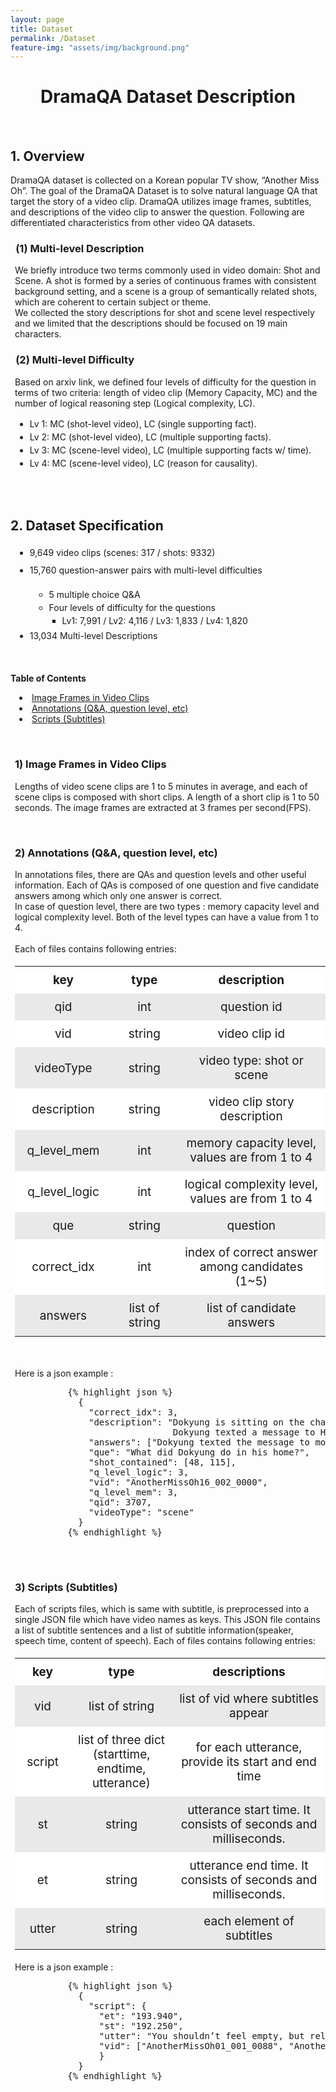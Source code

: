 ```yaml
---
layout: page
title: Dataset
permalink: /Dataset
feature-img: "assets/img/background.png"
---
```


<style>
  h3.content-item-subtitle {
    margin-left: 0.5em;
  }
  p.content-subitem {
    margin-left: 0.5em;
  }
  li.a {
    margin-left: 0.5em;
  }
  .b{
    margin-left: 1em;
  }
  .c{
    margin-left: 2.5em;
  }
  div.content-item{
    margin-left: 0.5em;
  }
  
  table {
    width: 100%
  }
  th, td {
    padding: 10px;
    text-align: center;
  }
  thead tr {
    background-color: #ffffff;
    color: #ffffff;
  }
  tbody tr:nth-child(2n) {
    background-color: #e9e9e9;
  }
  tbody tr:nth-child(2n+1) {
    background-color: #ffffff;
  }
</style>
    
    
<div class="dataset content-container">
  <h1 class = "content-title" style="TEXT-ALIGN: center">
    DramaQA Dataset Description
  </h1> <br />
  
  <div class="content-subcontainer">
    <h2 class = "content-subtitle">
      1. Overview
    </h2>
    <p class = "content-item">
      DramaQA  dataset is collected on a Korean popular TV show, “Another Miss Oh”. The goal of the DramaQA Dataset is to solve natural language QA that target the story of a video clip. DramaQA utilizes image frames, subtitles, and descriptions of the video clip to answer the question. Following are differentiated characteristics from other video QA datasets.
    </p>
    <div class="content-subitem">
      <h3 class = "content-item-subtitle">
        (1) Multi-level Description
      </h3>
      <p class = "content-subitem">
        We briefly introduce two terms commonly used in video domain: Shot and Scene. A shot is formed by a series of continuous frames with consistent background setting, and a scene is a group of semantically related shots, which are coherent to certain subject or theme.
        <br />
	    We collected the story descriptions for shot and scene level respectively and we limited that the descriptions should be focused on 19 main characters.
      </p>
      <h3 class = "content-item-subtitle">
        (2) Multi-level Difficulty
      </h3>
      <p class = "content-subitem">
        Based on arxiv link, we defined four levels of difficulty for the question in terms of two criteria: length of video clip (Memory Capacity, MC) and the number of logical reasoning step (Logical complexity, LC).
      </p>
      <ul class = "content-subitem" style="line-height:1.5em">
        <li class ="a"> Lv 1: MC (shot-level video), LC (single supporting fact). </li>
        <li class ="a"> Lv 2: MC (shot-level video), LC (multiple supporting facts). </li>
        <li class ="a"> Lv 3: MC (scene-level video), LC (multiple supporting facts w/ time). </li>
        <li class ="a"> Lv 4: MC (scene-level video), LC (reason for causality). </li>
      </ul>
  </div> <br /> <br />
  
  <div class="content-subcontainer">
    <h2 class = "content-subtitle">
      2. Dataset Specification
    </h2>
    <ul class = "content-item" style="line-height:2em">
      <li class ="a"> 9,649 video clips (scenes: 317 / shots: 9332) </li>
      <li class ="a"> 15,760 question-answer pairs with multi-level difficulties </li>
        <ul class = "content-subitem" style="line-height:1.5em">
          <li class ="b" type="circle"> 5 multiple choice Q&A </li>
          <li class ="b" type="circle"> Four levels of difficulty for the questions </li>
          <li class ="c" type="square"> Lv1: 7,991  /  Lv2: 4,116  /  Lv3: 1,833  /  Lv4: 1,820 </li>
         </ul>
      <li class ="a"> 13,034 Multi-level Descriptions </li>
    </ul> <br/>
    <p class = "content-item">
    <b>Table of Contents</b>
      <li class ="b"><a id="link" href="#dataset-1 ">Image Frames in Video Clips</a></li>
      <li class ="b"><a id="link" href="#dataset-2 ">Annotations (Q&A, question level, etc)</a></li>
      <li class ="b"><a id="link" href="#dataset-3 ">Scripts (Subtitles)</a></li>
    </p> <br/>
    <div class="content-item" id="dataset-1">
      <h3 class="content-subtitle">
        1) Image Frames in Video Clips
      </h3>
      <p class="description">
        Lengths of video scene clips are 1 to 5 minutes in average, and each of scene clips is composed with short clips.
        A length of a short clip is 1 to 50 seconds. The image frames are extracted at 3 frames per second(FPS).
      </p>
    </div> <br />
    <div class = "content-item"  id="dataset-2">
      <h3 class="content-subtitle">
        2) Annotations (Q&A, question level, etc)
      </h3>
      <p class="description">
        In annotations files, there are QAs and question levels and other useful information. Each of QAs is composed of one question and five candidate answers among which only one answer is correct.<br>
        In case of question level, there are two types : memory capacity level and logical complexity level. Both of the level types can have a value from 1 to 4.<br> <br>
        Each of files contains following entries:
      </p>
        <table style="font-size: 19px">
          <tr>
            <th style="width: 200px">key</th>
            <th style="width: 200px">type</th>
            <th style="width: 600px">description</th>
          </tr>
          <tr>
            <td>qid</td>
            <td>int</td>
            <td>question id</td>
          </tr>
          <tr>
            <td>vid</td>
            <td>string</td>
            <td>video clip id</td>
          </tr>
          <tr>
            <td>videoType</td>
            <td>string</td>
            <td>video type: shot or scene</td>
          </tr>
          <tr>
            <td>description</td>
            <td>string</td>
            <td>video clip story description</td>
          </tr>
          <tr>
            <td>q_level_mem</td>
            <td>int</td>
            <td>memory capacity level, values are from 1 to 4</td>
          </tr>
          <tr>
            <td>q_level_logic</td>
            <td>int</td>
            <td>logical complexity level, values are from 1 to 4</td>
          </tr>
          <tr>
            <td>que</td>
            <td>string</td>
            <td>question</td>
          </tr>
          <tr>
            <td>correct_idx</td>
            <td>int</td>
            <td>index of correct answer among candidates (1~5)</td>
          </tr>
          <tr>
            <td>answers</td>
            <td>list of string</td>
            <td>list of candidate answers</td>
          </tr>       
        </table> <br />
        <p class = "json-description">
          Here is a json example : 
        </p>
        <pre>
          {% highlight json %}
            {
              "correct_idx": 3, 
              "description": "Dokyung is sitting on the chair.  
                              Dokyung texted a message to Haeyoung1. Haeyoung1 made surprised Dokyung.", 
              "answers": ["Dokyung texted the message to mom.", "Dokyung texted the message to dad.", "Dokyung texted the message to Haeyoung1.", "Dokyung texted the message to sister.", "Dokyung texted the message to brother."], 
              "que": "What did Dokyung do in his home?", 
              "shot_contained": [48, 115], 
              "q_level_logic": 3, 
              "vid": "AnotherMissOh16_002_0000", 
              "q_level_mem": 3, 
              "qid": 3707, 
              "videoType": "scene"
            }
          {% endhighlight %}
         </pre>
     </div> <br />
     <div class="content-item" id="dataset-3">
      <h3 class="content-subtitle">
        3) Scripts (Subtitles)
      </h3>
      <p class="description">
        Each of scripts files, which is same with subtitle, is preprocessed into a single JSON file which have video names as keys. 
        This JSON file contains a list of subtitle sentences and a list of subtitle information(speaker, speech time, content of speech).
        Each of files contains following entries:
      </p>
      <table style="font-size: 19px">
          <tr>
            <th style="width: 200px">key</th>
            <th style="width: 500px">type</th>
            <th style="width: 1000px">descriptions</th>
          </tr>
          <tr>
            <td>vid</td>
            <td>list of string</td>
            <td>list of vid where subtitles appear</td>
          </tr>
          <tr>
            <td>script</td>
            <td>list of three dict<br>(starttime, endtime, utterance)</td>
            <td>for each utterance, provide its start and end time</td>
          </tr>
          <tr>
            <td>st</td>
            <td>string</td>
            <td>utterance start time. It consists of seconds and milliseconds.</td>
          </tr>
          <tr>
            <td>et</td>
            <td>string</td>
            <td>utterance end time. It consists of seconds and milliseconds.</td>
          </tr>
          <tr>
            <td>utter</td>
            <td>string</td>
            <td>each element of subtitles</td>
          </tr> 
        </table>
        <p class = "json-description">
          Here is a json example : 
        </p>
        <pre>
          {% highlight json %}
            {
              "script": {
                "et": "193.940", 
                "st": "192.250", 
                "utter": "You shouldn’t feel empty, but relieved!"},
                "vid": ["AnotherMissOh01_001_0088", "AnotherMissOh01_001_0089"]
                }
            }
          {% endhighlight %}
        </pre>
    </div>
  </div>
</div>
